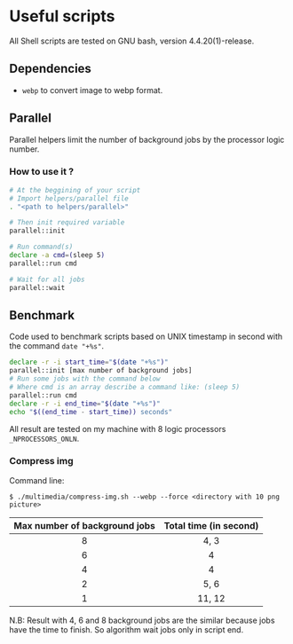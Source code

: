 # Useful scripts
All Shell scripts are tested on GNU bash, version 4.4.20(1)-release.

## Dependencies
* `webp` to convert image to webp format.

## Parallel
Parallel helpers limit the number of background jobs by the processor logic number.

### How to use it ?
```bash
# At the beggining of your script
# Import helpers/parallel file
. "<path to helpers/parallel>"

# Then init required variable
parallel::init

# Run command(s)
declare -a cmd=(sleep 5)
parallel::run cmd

# Wait for all jobs
parallel::wait
```

## Benchmark
Code used to benchmark scripts based on UNIX timestamp in second with the command `date "+%s"`.

```bash
declare -r -i start_time="$(date "+%s")"
parallel::init [max number of background jobs]
# Run some jobs with the command below
# Where cmd is an array describe a command like: (sleep 5)
parallel::run cmd
declare -r -i end_time="$(date "+%s")"
echo "$((end_time - start_time)) seconds"
```

All result are tested on my machine with 8 logic processors `_NPROCESSORS_ONLN`.

### Compress img
Command line:

```shell
$ ./multimedia/compress-img.sh --webp --force <directory with 10 png picture>
```

| Max number of background jobs | Total time (in second) |
| :--------:                    | :-------:              |
| 8                             | 4, 3                   |
| 6                             | 4                      |
| 4                             | 4                      |
| 2                             | 5, 6                   |
| 1                             | 11, 12                 |

N.B: Result with 4, 6 and 8 background jobs are the similar because jobs have the time to finish.
So algorithm wait jobs only in script end.
